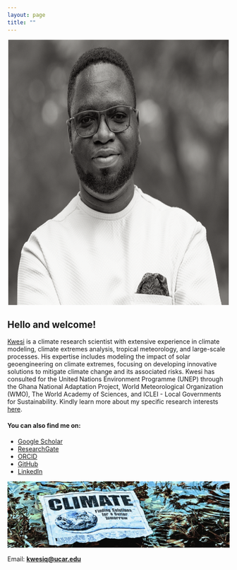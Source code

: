 ```yaml
---
layout: page
title: ""
---
```


<p style="text-align:center;">
  <img src="Profile_greyscale2.jpeg" alt="JK" width="500" height="600" class="center">
</p>

<h2>Hello and welcome!</h2> 

[Kwesi](https://scholar.google.com/citations?user=hoI1ZjkAAAAJ&hl=en) is a climate research scientist with extensive experience in climate modeling, climate extremes analysis, tropical meteorology, and large-scale processes. His expertise includes modeling the impact of solar geoengineering on climate extremes, focusing on developing innovative solutions to mitigate climate change and its associated risks. Kwesi has consulted for the United Nations Environment Programme (UNEP) through the Ghana National Adaptation Project, World Meteorological Organization (WMO), The World Academy of Sciences, and ICLEI - Local Governments for Sustainability. Kindly learn more about my specific research interests <a href="https://akumenyi.github.io/research">here</a>.

<h4>You can also find me on:</h4>
<ul>
    <li><a href="https://scholar.google.com/citations?user=hoI1ZjkAAAAJ&hl=en" target="_blank">Google Scholar</a></li>
    <li><a href="https://www.researchgate.net/profile/Kwesi-Quagraine-3" target="_blank">ResearchGate</a></li>
    <li><a href="https://orcid.org/0000-0002-7887-6040" target="_blank">ORCID</a></li>
    <li><a href="https://github.com/Akumenyi" target="_blank">GitHub</a></li>
    <li><a href="https://www.linkedin.com/in/kwesi-a-quagraine-12855153/" target="_blank">LinkedIn</a></li>
</ul>
<p style="text-align:center;">
  <img src="climate_change_flat.jpg" alt="JK2" width="1000" height="150" class="center">
</p>

<p>Email: <a href="mailto:kwesiq@ucar.edu"><strong>kwesiq@ucar.edu</strong></a></p>
